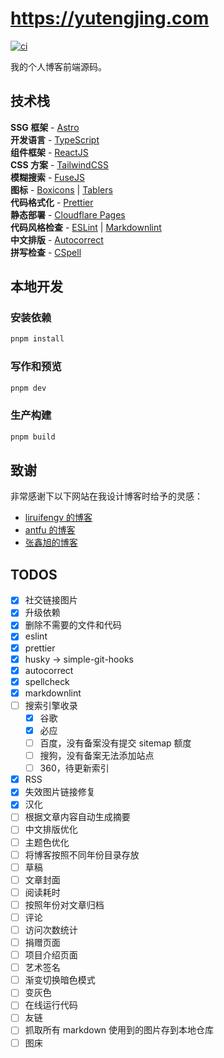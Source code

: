# <https://yutengjing.com>

[![ci](https://github.com/tjx666/astro-blog/actions/workflows/ci.yml/badge.svg)](https://github.com/tjx666/astro-blog/actions/workflows/ci.yml)

我的个人博客前端源码。

## 技术栈

**SSG 框架** - [Astro](https://astro.build/)  
**开发语言** - [TypeScript](https://www.typescriptlang.org/)  
**组件框架** - [ReactJS](https://reactjs.org/)  
**CSS 方案** - [TailwindCSS](https://tailwindcss.com/)  
**模糊搜索** - [FuseJS](https://fusejs.io/)  
**图标** - [Boxicons](https://boxicons.com/) | [Tablers](https://tabler-icons.io/)  
**代码格式化** - [Prettier](https://prettier.io/)  
**静态部署** - [Cloudflare Pages](https://pages.cloudflare.com/)  
**代码风格检查** - [ESLint](https://eslint.org) | [Markdownlint](https://github.com/DavidAnson/markdownlint)  
**中文排版** - [Autocorrect](https://github.com/huacnlee/autocorrect)  
**拼写检查** - [CSpell](https://cspell.org/)

## 本地开发

### 安装依赖

```bash
pnpm install
```

### 写作和预览

```bash
pnpm dev
```

### 生产构建

```bash
pnpm build
```

## 致谢

非常感谢下以下网站在我设计博客时给予的灵感：

- [liruifengv 的博客](https://liruifengv.com/)
- [antfu 的博客](https://antfu.me/)
- [张鑫旭的博客](https://www.zhangxinxu.com/)

## TODOS

- [x] 社交链接图片
- [x] 升级依赖
- [x] 删除不需要的文件和代码
- [x] eslint
- [x] prettier
- [x] husky -> simple-git-hooks
- [x] autocorrect
- [x] spellcheck
- [x] markdownlint
- [ ] 搜索引擎收录
  - [x] 谷歌
  - [x] 必应
  - [ ] 百度，没有备案没有提交 sitemap 额度
  - [ ] 搜狗，没有备案无法添加站点
  - [ ] 360，待更新索引
- [x] RSS
- [x] 失效图片链接修复
- [x] 汉化
- [ ] 根据文章内容自动生成摘要
- [ ] 中文排版优化
- [ ] 主题色优化
- [ ] 将博客按照不同年份目录存放
- [ ] 草稿
- [ ] 文章封面
- [ ] 阅读耗时
- [ ] 按照年份对文章归档
- [ ] 评论
- [ ] 访问次数统计
- [ ] 捐赠页面
- [ ] 项目介绍页面
- [ ] 艺术签名
- [ ] 渐变切换暗色模式
- [ ] 变灰色
- [ ] 在线运行代码
- [ ] 友链
- [ ] 抓取所有 markdown 使用到的图片存到本地仓库
- [ ] 图床
